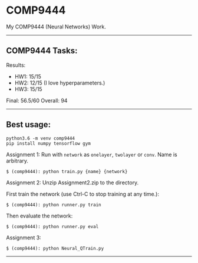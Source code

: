 # COMP9444

My COMP9444 (Neural Networks) Work.

------------------------------------------

## COMP9444 Tasks:

Results:
- HW1: 15/15
- HW2: 12/15 (I love hyperparameters.)
- HW3: 15/15

Final: 56.5/60
Overall: 94

------------------------------------------

## Best usage:

```
python3.6 -m venv comp9444
pip install numpy tensorflow gym
```

Assignment 1: Run with `network` as `onelayer`, `twolayer` or `conv`. Name is arbitrary.

`$ (comp9444): python train.py {name} {network}`

Assignment 2: Unzip Assignment2.zip to the directory.

First train the network (use Ctrl-C to stop training at any time.):

`$ (comp9444): python runner.py train`

Then evaluate the network:

`$ (comp9444): python runner.py eval`

Assignment 3:

`$ (comp9444): python Neural_QTrain.py`

-----------------------------------------
